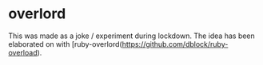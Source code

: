 # overlord
This was made as a joke / experiment during lockdown. The idea has been elaborated on with [ruby-overlord(https://github.com/dblock/ruby-overload).
